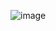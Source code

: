 ![image](https://user-images.githubusercontent.com/81231701/188045615-066d05af-ad39-4bfe-ba1d-a6b309117423.png)
